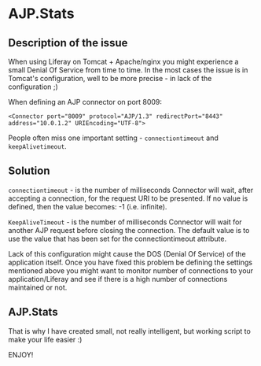 AJP.Stats
=========

Description of the issue
------------------------
When using Liferay on Tomcat + Apache/nginx you might experience a small Denial Of Service from time to time.
In the most cases the issue is in Tomcat's configuration, well to be more precise - in lack of the configuration ;)

When defining an AJP connector on port 8009:

```<Connector port="8009" protocol="AJP/1.3" redirectPort="8443" address="10.0.1.2" URIEncoding="UTF-8">```

People often miss one important setting - ```connectiontimeout``` and ```keepAlivetimeout```.

Solution
------------------------
```connectiontimeout``` - is the number of milliseconds Connector will wait, after accepting a connection, for the request URI to be presented. If no value is defined, then the value becomes:  -1 (i.e. infinite).

```KeepAliveTimeout``` - is the number of milliseconds Connector will wait for another AJP request before closing the connection. The default value is to use the value that has been set for the connectiontimeout attribute.

Lack of this configuration might cause the DOS (Denial Of Service) of the application itself.
Once you have fixed this problem be defining the settings mentioned above you might want to monitor number of connections to your application/Liferay and see if there is a high number of connections maintained or not.

AJP.Stats
------------------------

That is why I have created small, not really intelligent, but working script to make your life easier :)

ENJOY!
